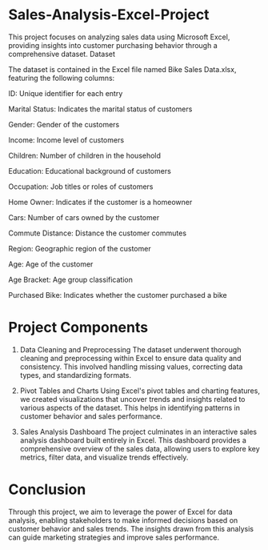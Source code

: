 # Sales-Analysis-Excel-Project
This project focuses on analyzing sales data using Microsoft Excel, providing insights into customer purchasing behavior through a comprehensive dataset.
Dataset

The dataset is contained in the Excel file named Bike Sales Data.xlsx, featuring the following columns:

ID: Unique identifier for each entry

Marital Status: Indicates the marital status of customers

Gender: Gender of the customers

Income: Income level of customers

Children: Number of children in the household

Education: Educational background of customers

Occupation: Job titles or roles of customers

Home Owner: Indicates if the customer is a homeowner

Cars: Number of cars owned by the customer

Commute Distance: Distance the customer commutes

Region: Geographic region of the customer

Age: Age of the customer

Age Bracket: Age group classification

Purchased Bike: Indicates whether the customer purchased a bike

# Project Components

1. Data Cleaning and Preprocessing
The dataset underwent thorough cleaning and preprocessing within Excel to ensure data quality and consistency. This involved handling missing values, correcting data types, and standardizing formats.

2. Pivot Tables and Charts
Using Excel's pivot tables and charting features, we created visualizations that uncover trends and insights related to various aspects of the dataset. This helps in identifying patterns in customer behavior and sales performance.

3. Sales Analysis Dashboard
The project culminates in an interactive sales analysis dashboard built entirely in Excel. This dashboard provides a comprehensive overview of the sales data, allowing users to explore key metrics, filter data, and visualize trends effectively.

# Conclusion

Through this project, we aim to leverage the power of Excel for data analysis, enabling stakeholders to make informed decisions based on customer behavior and sales trends. The insights drawn from this analysis can guide marketing strategies and improve sales performance.
